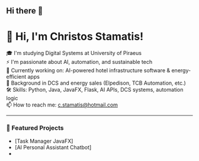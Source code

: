 ## Hi there 👋

# 👋 Hi, I'm Christos Stamatis!

🎓 I'm studying Digital Systems at University of Piraeus  
⚡ I'm passionate about AI, automation, and sustainable tech  
🌱 Currently working on: AI-powered hotel infrastructure software & energy-efficient apps  
💼 Background in DCS and energy sales (Elpedison, TCB Automation, etc.)  
🛠️ Skills: Python, Java, JavaFX, Flask, AI APIs, DCS systems, automation logic  
📫 How to reach me: c.stamatis@hotmail.com

---
### 📂 Featured Projects
- [Task Manager JavaFX]
- [AI Personal Assistant Chatbot]
- 
